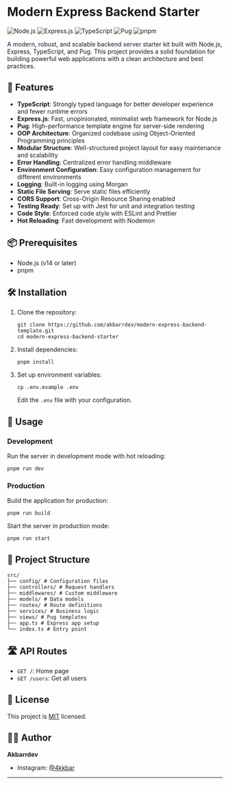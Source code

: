# Modern Express Backend Starter

![Node.js](https://img.shields.io/badge/Node.js-339933?style=for-the-badge&logo=nodedotjs&logoColor=white)
![Express.js](https://img.shields.io/badge/Express.js-000000?style=for-the-badge&logo=express&logoColor=white)
![TypeScript](https://img.shields.io/badge/TypeScript-007ACC?style=for-the-badge&logo=typescript&logoColor=white)
![Pug](https://img.shields.io/badge/Pug-A86454?style=for-the-badge&logo=pug&logoColor=white)
![pnpm](https://img.shields.io/badge/pnpm-F69220?style=for-the-badge&logo=pnpm&logoColor=white)

A modern, robust, and scalable backend server starter kit built with Node.js, Express, TypeScript, and Pug. This project provides a solid foundation for building powerful web applications with a clean architecture and best practices.

## 🚀 Features

- **TypeScript**: Strongly typed language for better developer experience and fewer runtime errors
- **Express.js**: Fast, unopinionated, minimalist web framework for Node.js
- **Pug**: High-performance template engine for server-side rendering
- **OOP Architecture**: Organized codebase using Object-Oriented Programming principles
- **Modular Structure**: Well-structured project layout for easy maintenance and scalability
- **Error Handling**: Centralized error handling middleware
- **Environment Configuration**: Easy configuration management for different environments
- **Logging**: Built-in logging using Morgan
- **Static File Serving**: Serve static files efficiently
- **CORS Support**: Cross-Origin Resource Sharing enabled
- **Testing Ready**: Set up with Jest for unit and integration testing
- **Code Style**: Enforced code style with ESLint and Prettier
- **Hot Reloading**: Fast development with Nodemon

## 📦 Prerequisites

- Node.js (v14 or later)
- pnpm

## 🛠️ Installation

1. Clone the repository:
   ```
   git clone https://github.com/akbarrdev/modern-express-backend-template.git
   cd modern-express-backend-starter
   ```

2. Install dependencies:
   ```
   pnpm install
   ```

3. Set up environment variables:
   ```
   cp .env.example .env
   ```
   Edit the `.env` file with your configuration.

## 🚀 Usage

### Development

Run the server in development mode with hot reloading:
```
pnpm run dev
```

### Production

Build the application for production:
```
pnpm run build
```

Start the server in production mode:
```
pnpm run start
```

## 📁 Project Structure

```
src/
├── config/ # Configuration files
├── controllers/ # Request handlers
├── middlewares/ # Custom middleware
├── models/ # Data models
├── routes/ # Route definitions
├── services/ # Business logic
├── views/ # Pug templates
├── app.ts # Express app setup
└── index.ts # Entry point
```


## 🛣️ API Routes

- `GET /`: Home page
- `GET /users`: Get all users

## 📝 License

This project is [MIT](https://opensource.org/licenses/MIT) licensed.

## 👨‍💻 Author

**Akbarrdev**

- Instagram: [@4kkbar](https://instagram.com/4kkbar)

---
